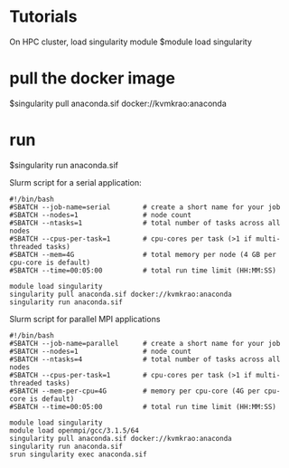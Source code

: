 # Tutorials

On HPC cluster, load singularity module 
$module load singularity
# pull the docker image 
$singularity pull anaconda.sif docker://kvmkrao:anaconda

# run 
$singularity run anaconda.sif

Slurm script for a serial application:
```
#!/bin/bash
#SBATCH --job-name=serial        # create a short name for your job
#SBATCH --nodes=1                # node count
#SBATCH --ntasks=1               # total number of tasks across all nodes
#SBATCH --cpus-per-task=1        # cpu-cores per task (>1 if multi-threaded tasks)
#SBATCH --mem=4G                 # total memory per node (4 GB per cpu-core is default)
#SBATCH --time=00:05:00          # total run time limit (HH:MM:SS)

module load singularity
singularity pull anaconda.sif docker://kvmkrao:anaconda
singularity run anaconda.sif
```

Slurm script for parallel MPI applications 
```
#!/bin/bash
#SBATCH --job-name=parallel      # create a short name for your job
#SBATCH --nodes=1                # node count
#SBATCH --ntasks=4               # total number of tasks across all nodes
#SBATCH --cpus-per-task=1        # cpu-cores per task (>1 if multi-threaded tasks)
#SBATCH --mem-per-cpu=4G         # memory per cpu-core (4G per cpu-core is default)
#SBATCH --time=00:05:00          # total run time limit (HH:MM:SS)

module load singularity
module load openmpi/gcc/3.1.5/64
singularity pull anaconda.sif docker://kvmkrao:anaconda
singularity run anaconda.sif
srun singularity exec anaconda.sif
```
